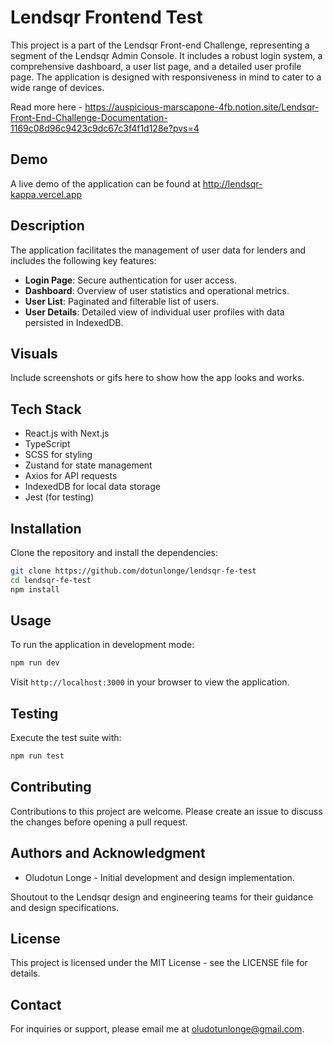 # Lendsqr Frontend Test

This project is a part of the Lendsqr Front-end Challenge, representing a segment of the Lendsqr Admin Console. It includes a robust login system, a comprehensive dashboard, a user list page, and a detailed user profile page. The application is designed with responsiveness in mind to cater to a wide range of devices.

Read more here - https://auspicious-marscapone-4fb.notion.site/Lendsqr-Front-End-Challenge-Documentation-1169c08d96c9423c9dc67c3f4f1d128e?pvs=4

## Demo

A live demo of the application can be found at http://lendsqr-kappa.vercel.app

## Description

The application facilitates the management of user data for lenders and includes the following key features:

- **Login Page**: Secure authentication for user access.
- **Dashboard**: Overview of user statistics and operational metrics.
- **User List**: Paginated and filterable list of users.
- **User Details**: Detailed view of individual user profiles with data persisted in IndexedDB.

## Visuals

Include screenshots or gifs here to show how the app looks and works.

## Tech Stack

- React.js with Next.js
- TypeScript
- SCSS for styling
- Zustand for state management
- Axios for API requests
- IndexedDB for local data storage
- Jest (for testing)


## Installation

Clone the repository and install the dependencies:

```bash
git clone https://github.com/dotunlonge/lendsqr-fe-test
cd lendsqr-fe-test
npm install
```

## Usage

To run the application in development mode:

```bash
npm run dev
```

Visit `http://localhost:3000` in your browser to view the application.

## Testing

Execute the test suite with:

```bash
npm run test
```

## Contributing

Contributions to this project are welcome. Please create an issue to discuss the changes before opening a pull request.

## Authors and Acknowledgment

- Oludotun Longe - Initial development and design implementation.

Shoutout to the Lendsqr design and engineering teams for their guidance and design specifications.

## License

This project is licensed under the MIT License - see the LICENSE file for details.

## Contact

For inquiries or support, please email me at oludotunlonge@gmail.com.
